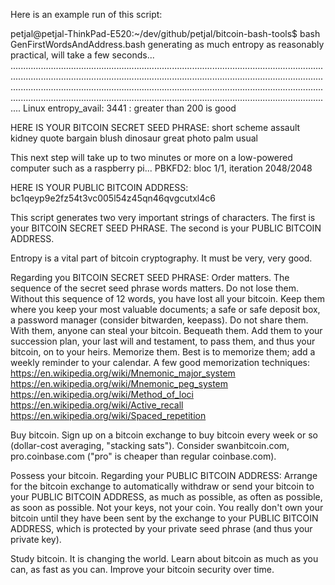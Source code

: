 Here is an example run of this script:

petjal@petjal-ThinkPad-E520:~/dev/github/petjal/bitcoin-bash-tools$ bash GenFirstWordsAndAddress.bash
generating as much entropy as reasonably practical, will take a few seconds...
....................................................................................................................................................................................................................................................................................................................................................................................................................................................................................................................
Linux entropy_avail: 3441 : greater than 200 is good

HERE IS YOUR BITCOIN SECRET SEED PHRASE: short scheme assault kidney quote bargain blush dinosaur great photo palm usual

This next step will take up to two minutes or more on a low-powered computer such as a raspberry pi...
PBKFD2: bloc 1/1, iteration 2048/2048

HERE IS YOUR PUBLIC BITCOIN ADDRESS: bc1qeyp9e2fz54t3vc005l54z45qn46qvgcutxl4c6




This script generates two very important strings of characters.
  The first is your BITCOIN SECRET SEED PHRASE.
  The second is your PUBLIC BITCOIN ADDRESS.


Entropy is a vital part of bitcoin cryptography.  It must be very, very good.

Regarding you BITCOIN SECRET SEED PHRASE:
  Order matters. The sequence of the secret seed phrase words matters.
  Do not lose them. Without this sequence of 12 words, you have lost all your bitcoin. Keep them where you keep your most valuable documents; a safe or safe deposit box, a password manager (consider bitwarden, keepass).
  Do not share them. With them, anyone can steal your bitcoin.
  Bequeath them.  Add them to your succession plan, your last will and testament, to pass them, and thus your bitcoin, on to your heirs.
  Memorize them.  Best is to memorize them; add a weekly reminder to your calendar.
    A few good memorization techniques:
      https://en.wikipedia.org/wiki/Mnemonic_major_system
      https://en.wikipedia.org/wiki/Mnemonic_peg_system
      https://en.wikipedia.org/wiki/Method_of_loci
      https://en.wikipedia.org/wiki/Active_recall
      https://en.wikipedia.org/wiki/Spaced_repetition

Buy bitcoin.  Sign up on a bitcoin exchange to buy bitcoin every week or so (dollar-cost averaging, "stacking sats"). Consider swanbitcoin.com, pro.coinbase.com ("pro" is cheaper than regular coinbase.com).

Possess your bitcoin.
Regarding your PUBLIC BITCOIN ADDRESS:
Arrange for the bitcoin exchange to automatically withdraw or send your bitcoin to your PUBLIC BITCOIN ADDRESS, as much as possible, as often as possible, as soon as possible. Not your keys, not your coin. You really don't own your bitcoin until they have been sent by the exchange to your PUBLIC BITCOIN ADDRESS, which is protected by your private seed phrase (and thus your private key).

Study bitcoin. It is changing the world.  Learn about bitcoin as much as you can, as fast as you can.  Improve your bitcoin security over time.

